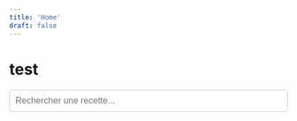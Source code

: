 ```yaml
---
title: 'Home'
draft: false
---
```


# test 

<div class="container" id="recipe-container">
    <!-- Barre de recherche -->
    <div id="search-container" style="margin: 20px 0;">
        <input type="text" id="searchInput" placeholder="Rechercher une recette..." style="width: 100%; padding: 10px; font-size: 16px; border-radius: 5px; border: 1px solid #ccc;">
        <ul id="searchResults" style="list-style: none; padding: 0; margin-top: 10px;"></ul>
    </div>
</div>

<script>
    document.getElementById('searchInput').addEventListener('keyup', function() {
        var query = this.value.toLowerCase();
        fetch('../search.json')
            .then(response => response.json())
            .then(pages => {
                var results = pages.filter(page => page.title.toLowerCase().includes(query) || page.content.toLowerCase().includes(query));
                var resultsList = document.getElementById('searchResults');
                resultsList.innerHTML = '';
                results.forEach(result => {
                    var li = document.createElement('li');
                    var link = document.createElement('a');
                    link.href = result.link;
                    link.textContent = result.title;
                    li.appendChild(link);
                    resultsList.appendChild(li);
                });
            });
    });
</script>
